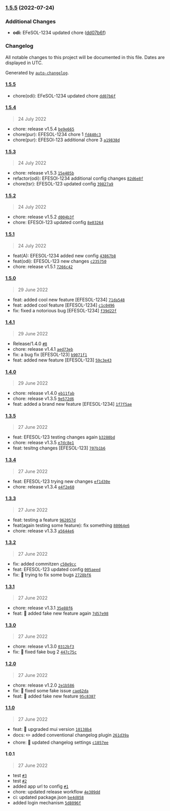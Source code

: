 

### [1.5.5](https://github.com/shubhamdeodia/micro-frontend-container/compare/1.5.4...1.5.5) (2022-07-24)


### Additional Changes

* **odi:** EFeSOL-1234 updated chore ([dd07b6f](https://github.com/shubhamdeodia/micro-frontend-container/commit/dd07b6f341a6217f2c41cc96fd09f66722fce3b5))

### Changelog

All notable changes to this project will be documented in this file. Dates are displayed in UTC.

Generated by [`auto-changelog`](https://github.com/CookPete/auto-changelog).

#### [1.5.5](https://github.com/shubhamdeodia/micro-frontend-container/compare/1.5.4...1.5.5)

- chore(odi): EFeSOL-1234 updated chore [`dd07b6f`](https://github.com/shubhamdeodia/micro-frontend-container/commit/dd07b6f341a6217f2c41cc96fd09f66722fce3b5)

#### [1.5.4](https://github.com/shubhamdeodia/micro-frontend-container/compare/1.5.3...1.5.4)

> 24 July 2022

- chore: release v1.5.4 [`be9e665`](https://github.com/shubhamdeodia/micro-frontend-container/commit/be9e6654faad9b6bacfc2a255c661da5d7bad681)
- chore(pur): EFESOL-1234 chore 1 [`fd440c3`](https://github.com/shubhamdeodia/micro-frontend-container/commit/fd440c3d0c02dc9a9a09fe89477bf162521ba9e8)
- chore(pur): EFESOl-123 additional chore 3 [`a19838d`](https://github.com/shubhamdeodia/micro-frontend-container/commit/a19838d7ff59c668e6185564392c8dd57efdff09)

#### [1.5.3](https://github.com/shubhamdeodia/micro-frontend-container/compare/1.5.2...1.5.3)

> 24 July 2022

- chore: release v1.5.3 [`15e405b`](https://github.com/shubhamdeodia/micro-frontend-container/commit/15e405b25e29b1e85169e9e5d90e8f47bd2f3854)
- refactor(odi): EFESOl-1234 additional config changes [`82d6e8f`](https://github.com/shubhamdeodia/micro-frontend-container/commit/82d6e8fbfb9b0eb15c240a411c8b7dd7f77851a3)
- chore(tsr): EFESOL-123 updated config [`39827a9`](https://github.com/shubhamdeodia/micro-frontend-container/commit/39827a9e5ce293904d529e791efec4e33c50b71a)

#### [1.5.2](https://github.com/shubhamdeodia/micro-frontend-container/compare/1.5.1...1.5.2)

> 24 July 2022

- chore: release v1.5.2 [`d004b3f`](https://github.com/shubhamdeodia/micro-frontend-container/commit/d004b3fe09535df60bd055ca8612d6be4263ad9c)
- chore: EFESOl-123 updated config [`8e03264`](https://github.com/shubhamdeodia/micro-frontend-container/commit/8e032645062a6263ec05e9750d427e89e3c52431)

#### [1.5.1](https://github.com/shubhamdeodia/micro-frontend-container/compare/1.5.0...1.5.1)

> 24 July 2022

- feat(A): EFESOL-1234 added new config [`43867b8`](https://github.com/shubhamdeodia/micro-frontend-container/commit/43867b8dba4317a7d19a86a6cb166b3e65a9941a)
- feat(odi): EFESOL-123 new changes [`c235750`](https://github.com/shubhamdeodia/micro-frontend-container/commit/c235750d758b5b1a6a243145a66760e341696580)
- chore: release v1.5.1 [`7266c42`](https://github.com/shubhamdeodia/micro-frontend-container/commit/7266c420195d7a9cde5af1b68a7bce5a88a7643a)

#### [1.5.0](https://github.com/shubhamdeodia/micro-frontend-container/compare/1.4.1...1.5.0)

> 29 June 2022

- feat: added cool new feature [EFESOL-1234] [`71da548`](https://github.com/shubhamdeodia/micro-frontend-container/commit/71da5487385b0838570e83e55e095be8cb54907b)
- feat: added cool feature [EFESOL-1234] [`c1c0496`](https://github.com/shubhamdeodia/micro-frontend-container/commit/c1c04960767a976e3503c5b384563f777718193f)
- fix: fixed a notorious bug [EFESOL-1234] [`f39d22f`](https://github.com/shubhamdeodia/micro-frontend-container/commit/f39d22fd83ba702a0f788a6e6ebd34ffadd0d986)

#### [1.4.1](https://github.com/shubhamdeodia/micro-frontend-container/compare/1.4.0...1.4.1)

> 29 June 2022

- Release/1.4.0 [`#8`](https://github.com/shubhamdeodia/micro-frontend-container/pull/8)
- chore: release v1.4.1 [`aed73eb`](https://github.com/shubhamdeodia/micro-frontend-container/commit/aed73ebb18815285f8703a16297bf74abc774525)
- fix: a bug fix [EFESOL-123] [`b9071f1`](https://github.com/shubhamdeodia/micro-frontend-container/commit/b9071f1800cf65c16866ea6259a97c0b2997942c)
- feat: added new feature [EFESOL-123] [`59c3e43`](https://github.com/shubhamdeodia/micro-frontend-container/commit/59c3e43984c006b4ef64756c9064f51eabf32851)

#### [1.4.0](https://github.com/shubhamdeodia/micro-frontend-container/compare/1.3.5...1.4.0)

> 29 June 2022

- chore: release v1.4.0 [`eb11fab`](https://github.com/shubhamdeodia/micro-frontend-container/commit/eb11fab55dc7a24b8000e256b2cdc9d6c9ae1c1b)
- chore: release v1.3.5 [`9e572d6`](https://github.com/shubhamdeodia/micro-frontend-container/commit/9e572d6254a4bb320b5a6210acf285040e458f67)
- feat: added a brand new feature [EFESOL-1234] [`1f7f5ae`](https://github.com/shubhamdeodia/micro-frontend-container/commit/1f7f5ae88c47256af1b6960e9b99f7f96c8b61f9)

#### [1.3.5](https://github.com/shubhamdeodia/micro-frontend-container/compare/1.3.4...1.3.5)

> 27 June 2022

- feat: EFESOL-123 testing changes again [`b3280bd`](https://github.com/shubhamdeodia/micro-frontend-container/commit/b3280bda6d4717ea1e9fff1342bd387c7fea91ff)
- chore: release v1.3.5 [`e7dc8e1`](https://github.com/shubhamdeodia/micro-frontend-container/commit/e7dc8e1d1df4a96deed61525c9395103ac21ed8d)
- feat: tesitng changes [EFESOL-123] [`707b1b6`](https://github.com/shubhamdeodia/micro-frontend-container/commit/707b1b6db193a3aca23ed9262857dcad6f72b611)

#### [1.3.4](https://github.com/shubhamdeodia/micro-frontend-container/compare/1.3.3...1.3.4)

> 27 June 2022

- feat: EFESOL-123 trying new changes [`ef1d30e`](https://github.com/shubhamdeodia/micro-frontend-container/commit/ef1d30e0d9b4089c606a46993683aba3be266243)
- chore: release v1.3.4 [`e4f2e60`](https://github.com/shubhamdeodia/micro-frontend-container/commit/e4f2e6093268c935f8f2ee7fe6944e4fd8b6f078)

#### [1.3.3](https://github.com/shubhamdeodia/micro-frontend-container/compare/1.3.2...1.3.3)

> 27 June 2022

- feat: testing a feature [`962057d`](https://github.com/shubhamdeodia/micro-frontend-container/commit/962057da2e6e55c85c76baccae956a6f4fbe81cd)
- feat(again testing some feature): fix something [`80064e6`](https://github.com/shubhamdeodia/micro-frontend-container/commit/80064e63ceac69503a75d314800dc4d4dbc6bd9d)
- chore: release v1.3.3 [`a5644e6`](https://github.com/shubhamdeodia/micro-frontend-container/commit/a5644e6a656da9920c24cd71d2dd75bec28d9da3)

#### [1.3.2](https://github.com/shubhamdeodia/micro-frontend-container/compare/1.3.1...1.3.2)

> 27 June 2022

- fix: added commitzen [`c50e9cc`](https://github.com/shubhamdeodia/micro-frontend-container/commit/c50e9cc87272dd42b6db5d207d97c077b6739425)
- feat: EFESOL-123 updated config [`005aeed`](https://github.com/shubhamdeodia/micro-frontend-container/commit/005aeedec091d74f96ecb9b2daaa4390859a3fa2)
- fix: 🐛 trying to fix some bugs [`2728bf6`](https://github.com/shubhamdeodia/micro-frontend-container/commit/2728bf65f32cce821f71895db0d45d56c977aa7c)

#### [1.3.1](https://github.com/shubhamdeodia/micro-frontend-container/compare/1.3.0...1.3.1)

> 27 June 2022

- chore: release v1.3.1 [`35e88f6`](https://github.com/shubhamdeodia/micro-frontend-container/commit/35e88f6901be6695c913011e39795ab5c94c10b3)
- feat: 🎸 added fake new feature again [`7d57e98`](https://github.com/shubhamdeodia/micro-frontend-container/commit/7d57e98752ab0984ad23669f9fc498b67e1dda43)

#### [1.3.0](https://github.com/shubhamdeodia/micro-frontend-container/compare/1.2.0...1.3.0)

> 27 June 2022

- chore: release v1.3.0 [`0312bf3`](https://github.com/shubhamdeodia/micro-frontend-container/commit/0312bf32847e06c18cb977da48b2f5ca8ae8d1f2)
- fix: 🐛 fixed fake bug 2 [`447c75c`](https://github.com/shubhamdeodia/micro-frontend-container/commit/447c75c5ec7ab7f920efaec3ba8febcf90e15eaa)

#### [1.2.0](https://github.com/shubhamdeodia/micro-frontend-container/compare/1.1.0...1.2.0)

> 27 June 2022

- chore: release v1.2.0 [`2e1b586`](https://github.com/shubhamdeodia/micro-frontend-container/commit/2e1b586ccf56ec6a9b98e931b9583643d4628846)
- fix: 🐛 fixed some fake issue [`cae62da`](https://github.com/shubhamdeodia/micro-frontend-container/commit/cae62da196b15f14a7369df0482faa181371a2e3)
- feat: 🎸 added fake new feature [`95c8387`](https://github.com/shubhamdeodia/micro-frontend-container/commit/95c838778c7663c63edee803e15441fd8ffe2622)

#### [1.1.0](https://github.com/shubhamdeodia/micro-frontend-container/compare/1.0.1...1.1.0)

> 27 June 2022

- feat: 🎸 upgraded mui version [`10138b4`](https://github.com/shubhamdeodia/micro-frontend-container/commit/10138b49648986a98816cccd336e203c2b90e48f)
- docs: ✏️ added conventional changelog plugin [`261d39a`](https://github.com/shubhamdeodia/micro-frontend-container/commit/261d39ae20757ed1342271884cb9b0bc941540e6)
- chore: 🤖 updated changelog settings [`c1857ee`](https://github.com/shubhamdeodia/micro-frontend-container/commit/c1857ee1f1994e9bd0f673a340b05b67ebb737e4)

#### 1.0.1

> 27 June 2022

- test [`#3`](https://github.com/shubhamdeodia/micro-frontend-container/pull/3)
- test [`#2`](https://github.com/shubhamdeodia/micro-frontend-container/pull/2)
- added app url to config [`#1`](https://github.com/shubhamdeodia/micro-frontend-container/pull/1)
- chore: updated release workflow [`4e309dd`](https://github.com/shubhamdeodia/micro-frontend-container/commit/4e309dd5939357df6acef28cb246f2dfcb2cf06a)
- ci: updated package.json [`be4d858`](https://github.com/shubhamdeodia/micro-frontend-container/commit/be4d858f9dc80757ab60123e6c68c577cf51fa67)
- added login mechanism [`5d8096f`](https://github.com/shubhamdeodia/micro-frontend-container/commit/5d8096ff932877be113533130db3f2cc4e7ca8fd)